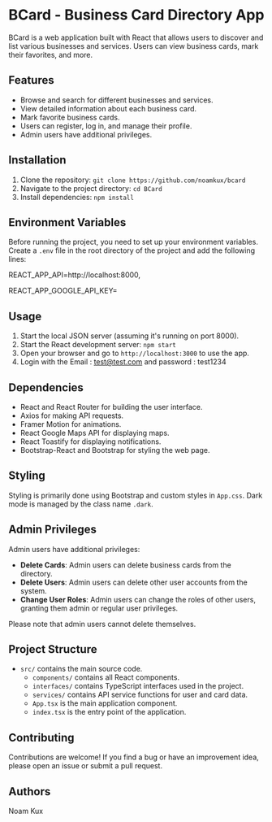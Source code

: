 # BCard - Business Card Directory App

BCard is a web application built with React that allows users to discover and list various businesses and services. Users can view business cards, mark their favorites, and more.

## Features

- Browse and search for different businesses and services.
- View detailed information about each business card.
- Mark favorite business cards.
- Users can register, log in, and manage their profile.
- Admin users have additional privileges.

## Installation

1. Clone the repository: `git clone https://github.com/noamkux/bcard`
2. Navigate to the project directory: `cd BCard`
3. Install dependencies: `npm install`

## Environment Variables

Before running the project, you need to set up your environment variables. Create a `.env` file in the root directory of the project and add the following lines:

REACT_APP_API=http://localhost:8000,

REACT_APP_GOOGLE_API_KEY=


## Usage

1. Start the local JSON server (assuming it's running on port 8000).
2. Start the React development server: `npm start`
3. Open your browser and go to `http://localhost:3000` to use the app.
4. Login with the Email : test@test.com and password : test1234

## Dependencies

- React and React Router for building the user interface.
- Axios for making API requests.
- Framer Motion for animations.
- React Google Maps API for displaying maps.
- React Toastify for displaying notifications.
- Bootstrap-React and Bootstrap for styling the web page.

## Styling

Styling is primarily done using Bootstrap and custom styles in `App.css`. Dark mode is managed by the class name `.dark`.

## Admin Privileges

Admin users have additional privileges:
- **Delete Cards**: Admin users can delete business cards from the directory.
- **Delete Users**: Admin users can delete other user accounts from the system.
- **Change User Roles**: Admin users can change the roles of other users, granting them admin or regular user privileges.

Please note that admin users cannot delete themselves.

## Project Structure

- `src/` contains the main source code.
  - `components/` contains all React components.
  - `interfaces/` contains TypeScript interfaces used in the project.
  - `services/` contains API service functions for user and card data.
  - `App.tsx` is the main application component.
  - `index.tsx` is the entry point of the application.

## Contributing

Contributions are welcome! If you find a bug or have an improvement idea, please open an issue or submit a pull request.

## Authors

Noam Kux


